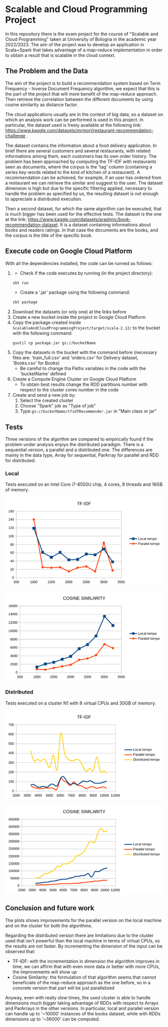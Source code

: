 # Scalable and Cloud Programming Project
In this repository there is the exam project for the course of "Scalable and Cloud Programming" taken at University of Bologna in the academic year 2022/2023.
The aim of the project was to develop an application in Scala+Spark that takes advantage of a map-reduce implementation in order to obtain a result that is scalable in the cloud context. 

## The Problem and the Data
The aim of the project is to build a recommendation system based on Term Frequency - Inverse Document Frequency algorithm, we expect that this is the part of the project that will more benefit of the map-reduce approach. Then retrieve the correlation between the different documents by using cosine similarity as distance factor.

The cloud applications usually are in the context of big data, so a dataset on which an analysis work can be performed is used in this project. In particular, the dataset used is freely available at the following link: https://www.kaggle.com/datasets/mrmorj/restaurant-recommendation-challenge .

The dataset contains the information about a food delivery application. In brief there are several customers and several restaurants, with related informations among them, each customers has its own order history. The problem has been approached by computing the TF-IDF with restaurants seen as documents, where the corpus is the 'tag' column (containing a series key-words related to the kind of kitchen of a restaurant). A recommendation can be achieved, for example, if an user has ordered from a restaurant we can retrieve the similar and suggest to the user. The dataset dimension is high but due to the specific filtering applied, necessary to handle the problem as specified  by us, the resulting dataset is not enough to appreciate a distributed execution.

Then a second dataset, for which the same algorithm can be executed, that is much bigger has been used for the effective tests. The dataset is the one at the link: https://www.kaggle.com/datasets/arashnic/book-recommendation-dataset. It is a dataset containing informations about books and readers ratings. In that case the documents are the books, and the corpus is the title of the specific book.

## Execute code on Google Cloud Platform
With all the dependencies installed, the code can be runned as follows:
1. * Check if the code executes by running (in the project directory):
   ```sh
   sbt run
   ```
   * Create a '.jar' package using the following command:
   ```sh
   sbt package
   ```
2. Download the datasets (or only one) at the links before
3. Create a new bucket inside the project in Google Cloud Platform 
4. Copy the package created inside `ScalableAndCloudProgrammingProject/target/scala-2.12/` to the bucket with the following command:
   ```shell
   gsutil cp package.jar gs://bucketName
   ```
5. Copy the datasets in the bucket with the command before (necessary files are: 'train_full.csv' and 'orders.csv' for Delivery dataset, 'Books.csv' for Books)
   * Be careful to change tha Paths variables in the code with the 'bucketName' defined   
6. Create a Compute Engine Cluster on Google Cloud Platform
   * To obtain best results change the RDD partitions number with respect to the cluster cores number in the code
7. Create and send a new job by:
   1. Select the created cluster
   2. Choose "Spark" job  as "Type of job"
   3. Type `gs://bucketName/tfidfRecommender.jar` in "Main class or jar" 

## Tests
Three versions of the algorthm are compared to empirically found if the problem under analysis enjoys the distributed paradigm. There is a sequential version, a parallel and a distributed one. The differences are mainly in the data type, Array for sequential, ParArray for parallel and RDD for distributed.

### Local
Tests executed on an Intel Core i7-8550U chip, 4 cores, 8 threads and 16GB of memory.

![local](img/tfidfLocal.png)

![local1](img/cosineLocal.png)

### Distributed
Tests executed on a cluster N1 with 8 virtual CPUs and 30GB of memory.

![distributed](img/tfidfDistributed.png)

![distributed1](img/cosineDistributed.png)

## Conclusion and future work
The plots shows improvements for the parallel version on the local machine and on the cluster for both the algorithms. 

Regarding the distributed version there are limitations due to the cluster used that isn't powerful than the local machine in terms of virtual CPUs, so the results are not faster. By incrementing the dimension of the input can be observed that:
 * TF-IDF: with the incrementation in dimension the algorithm improves in time, we can affirm that with even more data or better with more CPUs, the improvements will show up
 * Cosine Similarity: the formulation of that algorithm seems that cannot beneficiate of the map-reduce approach as the one before, so in a concrete version that part will be just parallelized
	
Anyway, even with really slow times, the used cluster is able to handle dimensions much bigger taking advantage of RDDs with respect to Arrays and ParArrays in the other versions. In particular, local and parallel version can handle up to '~10000' instances of the books dataset, while with RDDs dimensions up to '~36000' can be computed. 
